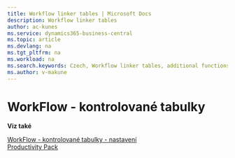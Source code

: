 ```yaml
---
title: Workflow linker tables | Microsoft Docs
description: Workflow linker tables
author: ac-kunes
ms.service: dynamics365-business-central
ms.topic: article
ms.devlang: na
ms.tgt_pltfrm: na
ms.workload: na
ms.search.keywords: Czech, Workflow linker tables, additional functions
ms.author: v-makune
---
```

# WorkFlow - kontrolované tabulky

**Viz také**

[WorkFlow - kontrolované tabulky - nastavení](ac-workflow-linker-tables-setup.md)  
[Productivity Pack](ac-productivity-pack.md)

